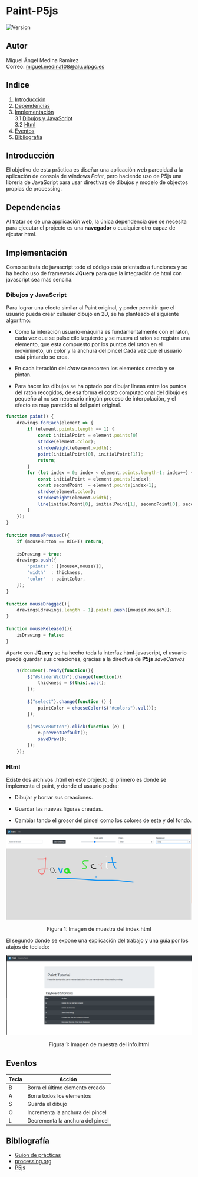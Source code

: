 # Paint-P5js
![Version](https://img.shields.io/badge/version-1.0-brightgreen.svg?style=flat-square)

## Autor
Miguel Ángel Medina Ramírez <br>
Correo: miguel.medina108@alu.ulpgc.es

## Indice
1. [Introducción](#introducción)
2. [Dependencias](#dependencias)
3. [Implementación](#implementación) <br>
    3.1 [Dibujos y JavaScript](#dibujos-y-javascript)<br>
    3.2 [Html](#html)
4. [Eventos](#eventos)
5. [Bibliografía](#bibliografía)

## Introducción
El objetivo de esta práctica es diseñar una aplicación web parecidad a la aplicación de consola de windows *Paint*, pero haciendo uso de P5js una libreria de JavaScript para usar directivas de dibujos y modelo de objectos propias de processing.

## Dependencias
Al tratar se de una applicación web, la única dependencia que se necesita para ejecutar el projecto es una **navegador** o cualquier otro capaz de ejcutar html.

## Implementación

Como se trata de javascript todo el código está orientado a funciones y se ha hecho uso de framework **JQuery** para que la integración de html con javascript sea más sencilla.

### Dibujos y JavaScript

Para lograr una efecto similar al Paint original, y poder permitir que el usuario pueda crear culauier dibujo en 2D, se ha planteado el siguiente algoritmo:

* Como la interación usuario-máquina es fundamentalmente con el raton, cada vez que se pulse cilc izquierdo y se mueva el raton se registra una elemento, que esta compuesto por los puntos del raton en el movimineto, un color y la anchura del pincel.Cada vez que el usuario está pintando se crea.

* En cada iteración del *draw* se recorren los elementos creado y se pintan.

* Para hacer los dibujos se ha optado por dibujar lineas entre los puntos del ratón recogidos, de esa forma el costo computacional del dibujo es pequeño al no ser necesario ningún proceso de interpolación, y el efecto es muy parecido al del paint original.

```javaScript
function paint() {
    drawings.forEach(element => {
        if (element.points.length == 1) {
            const initialPoint = element.points[0]
            stroke(element.color);
            strokeWeight(element.width);
            point(initialPoint[0], initialPoint[1]);
            return;
        }
        for (let index = 0; index < element.points.length-1; index++) {
            const initialPoint = element.points[index];
            const secondPoint  = element.points[index+1];
            stroke(element.color);
            strokeWeight(element.width);
            line(initialPoint[0], initialPoint[1], secondPoint[0], secondPoint[1]);
        }
    });
}

function mousePressed(){
    if (mouseButton == RIGHT) return;

    isDrawing = true;
    drawings.push({
        "points" : [[mouseX,mouseY]],
        "width"  : thickness,
        "color"  : paintColor,
    });
}

function mouseDragged(){
    drawings[drawings.length - 1].points.push([mouseX,mouseY]);
}

function mouseReleased(){
    isDrawing = false;
}
```

Aparte con **JQuery** se ha hecho toda la interfaz html-javascript, el usuario puede guardar sus creaciones, gracias a la directiva de **P5js** *saveCanvas*

```javaScript
    $(document).ready(function(){
        $("#sliderWidth").change(function(){
            thickness = $(this).val();
        });

        $("select").change(function () { 
            paintColor = chooseColor($("#colors").val());  
        });

        $("#saveButton").click(function (e) { 
            e.preventDefault();
            saveDraw();
        });
    });
```

### Html

Existe dos archivos .html en este projecto, el primero es donde se implementa el paint, y donde el usaurio podra:

* Dibujar y borrar sus creaciones.

* Guardar las nuevas figuras creadas.

* Cambiar tando el grosor del pincel como los colores de este y del fondo.

<p align="center">
  <img src="data/index.png" alt="paint">
</p>
<p align="center">
  Figura 1: Imagen de muestra del index.html
</p>

El segundo donde se expone una explicación del trabajo y una guia por los atajos de teclado:

<p align="center">
  <img src="data/info.png" alt="Información">
</p>
<p align="center">
  Figura 1: Imagen de muestra del info.html
</p>

## Eventos
<table>
    <thead>
        <tr>
        <th>Tecla</th>
        <th>Acción</th>
        </tr>
    </thead>
    <tbody>
        <tr>
        <td>B</td>
        <td>Borra el último elemento creado</td>
        </tr>
        <tr>
        <td>A</td>
        <td>Borra todos los elementos</td>
        </tr>
        <tr>
        <td>S</td>
        <td>Guarda el dibujo</td>
        </tr>
        <tr>
        <td>O</td>
        <td>Incrementa la anchura del pincel</td>
        </tr>
        <tr>
        <td>L</td>
        <td>Decrementa la anchura del pincel</td>
        </tr>
    </tbody>
</table>

## Bibliografía

* [Guion de prácticas](https://cv-aep.ulpgc.es/cv/ulpgctp20/pluginfile.php/126724/mod_resource/content/22/CIU_Pr_cticas.pdf)
* [processing.org](https://processing.org/)
* [P5js](https://p5js.org/es/)
